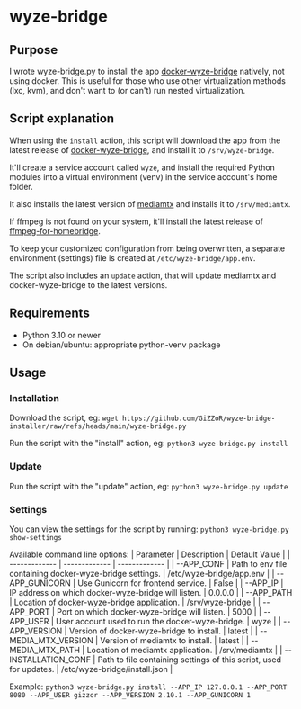 # wyze-bridge

## Purpose
I wrote wyze-bridge.py to install the app [docker-wyze-bridge](https://github.com/mrlt8/docker-wyze-bridge) natively, not using docker.
This is useful for those who use other virtualization methods (lxc, kvm), and don't want to (or can't) run nested virtualization.

## Script explanation
When using the `install` action, this script will download the app from the latest release of [docker-wyze-bridge](https://github.com/mrlt8/docker-wyze-bridge), and install it to `/srv/wyze-bridge`.

It'll create a service account called `wyze`, and install the required Python modules into a virtual environment (venv) in the service account's home folder.

It also installs the latest version of [mediamtx](https://github.com/bluenviron/mediamtx) and installs it to `/srv/mediamtx`.

If ffmpeg is not found on your system, it'll install the latest release of [ffmpeg-for-homebridge](https://github.com/homebridge/ffmpeg-for-homebridge).

To keep your customized configuration from being overwritten, a separate environment (settings) file is created at `/etc/wyze-bridge/app.env`.


The script also includes an `update` action, that will update mediamtx and docker-wyze-bridge to the latest versions.

## Requirements
- Python 3.10 or newer
- On debian/ubuntu: appropriate python-venv package

## Usage

### Installation
Download the script, eg: `wget https://github.com/GiZZoR/wyze-bridge-installer/raw/refs/heads/main/wyze-bridge.py`

Run the script with the "install" action, eg: `python3 wyze-bridge.py install`

### Update
Run the script with the "update" action, eg: `python3 wyze-bridge.py update`

### Settings
You can view the settings for the script by running: `python3 wyze-bridge.py show-settings`

Available command line options:
| Parameter | Description | Default Value |
| ------------- | ------------- | ------------- |
| --APP_CONF | Path to env file containing docker-wyze-bridge settings. | /etc/wyze-bridge/app.env |
| --APP_GUNICORN | Use Gunicorn for frontend service. | False |
| --APP_IP | IP address on which docker-wyze-bridge will listen. | 0.0.0.0 |
| --APP_PATH | Location of docker-wyze-bridge application. | /srv/wyze-bridge |
| --APP_PORT | Port on which docker-wyze-bridge will listen. | 5000 |
| --APP_USER | User account used to run the docker-wyze-bridge. | wyze |
| --APP_VERSION | Version of docker-wyze-bridge to install. | latest |
| --MEDIA_MTX_VERSION | Version of mediamtx to install. | latest |
| --MEDIA_MTX_PATH | Location of mediamtx application. | /srv/mediamtx |
| --INSTALLATION_CONF | Path to file containing settings of this script, used for updates. | /etc/wyze-bridge/install.json |

Example: `python3 wyze-bridge.py install --APP_IP 127.0.0.1 --APP_PORT 8080 --APP_USER gizzor --APP_VERSION 2.10.1 --APP_GUNICORN 1`
